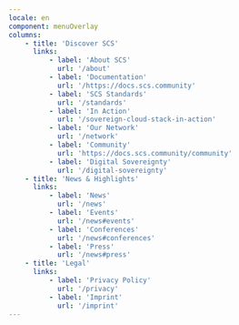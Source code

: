 ```yaml
---
locale: en
component: menuOverlay
columns:
    - title: 'Discover SCS'
      links:
          - label: 'About SCS'
            url: '/about'
          - label: 'Documentation'
            url: '/https://docs.scs.community'
          - label: 'SCS Standards'
            url: '/standards'
          - label: 'In Action'
            url: '/sovereign-cloud-stack-in-action'
          - label: 'Our Network'
            url: '/network'
          - label: 'Community'
            url: 'https://docs.scs.community/community'
          - label: 'Digital Sovereignty'
            url: '/digital-sovereignty'
    - title: 'News & Highlights'
      links:
          - label: 'News'
            url: '/news'
          - label: 'Events'
            url: '/news#events'
          - label: 'Conferences'
            url: '/news#conferences'
          - label: 'Press'
            url: '/news#press'
    - title: 'Legal'
      links:
          - label: 'Privacy Policy'
            url: '/privacy'
          - label: 'Imprint'
            url: '/imprint'
---
```

